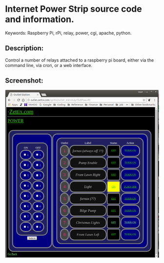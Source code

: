 # Internet Power Strip source code and information.

Keywords: Raspberry Pi, rPi, relay, power, cgi, apache, python.

## Description:

Control a number of relays attached to a raspberry pi board, either via
the command line, via cron, or a web interface.

## Screenshot:

![Sceeshot of Outlet web page](
https://github.com/zettix/outlet/blob/master/screenshots/outlet_web_page.png)
